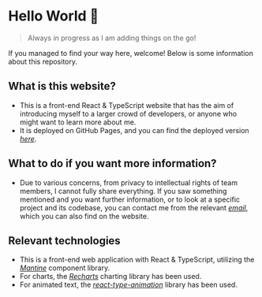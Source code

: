 # Hello World 👋

> Always in progress as I am adding things on the go!

If you managed to find your way here, welcome! Below is some information about this repository.

## What is this website?

- This is a front-end React & TypeScript website that has the aim of introducing myself to a larger crowd of developers, or anyone who might want to learn more about me.
- It is deployed on GitHub Pages, and you can find the deployed version _[here](https://egesythn.github.io/website/)_.

## What to do if you want more information?

- Due to various concerns, from privacy to intellectual rights of team members, I cannot fully share everything. If you saw something mentioned and you want further information, or to look at a specific project and its codebase, you can contact me from the relevant _[email](mailto:dev_seyithan@outlook.com?subject=Web%20Contact:%20<Enter%20Subject%20Here>)_, which you can also find on the website.

## Relevant technologies

- This is a front-end web application with React & TypeScript, utilizing the _[Mantine](https://mantine.dev/)_ component library.
- For charts, the _[Recharts](https://www.npmjs.com/package/recharts)_ charting library has been used.
- For animated text, the _[react-type-animation](https://www.npmjs.com/package/react-type-animation)_ library has been used.

